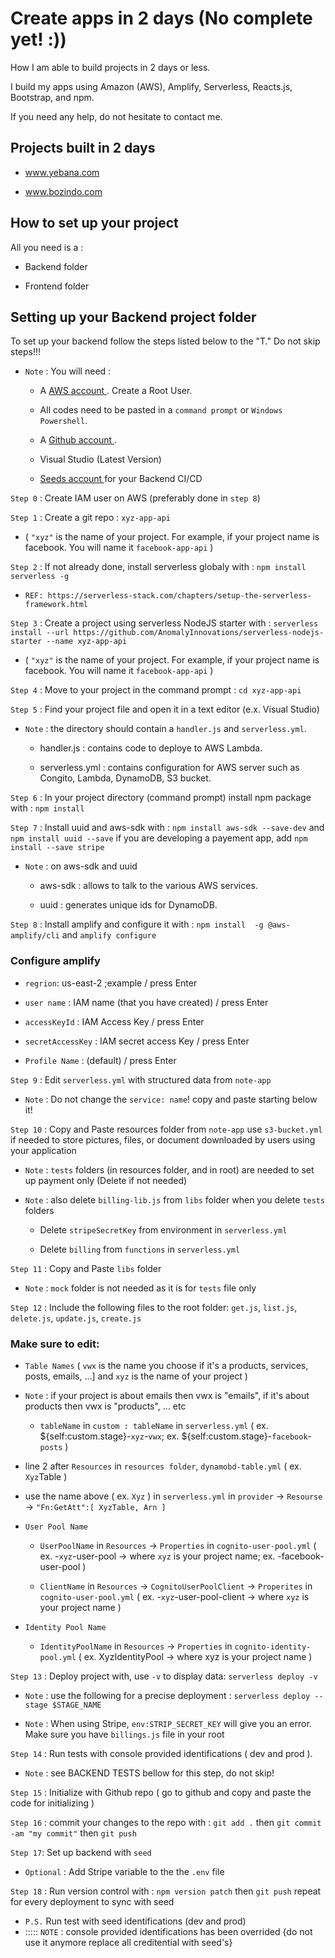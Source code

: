 # Create apps in 2 days (No complete yet! :))

How I am able to build projects in 2 days or less.

I build my apps using Amazon (AWS), Amplify, Serverless, Reacts.js, Bootstrap, and npm.

If you need any help, do not hesitate to contact me. 

## Projects built in 2 days
* <a href="https://www.yebana.com"> www.yebana.com </a>

* <a href="https://www.bozindo.com"> www.bozindo.com </a>

## How to set up your project

All you need is a :

* Backend folder 

* Frontend folder

## Setting up your Backend project folder

To set up your backend follow the steps listed below to the "T." Do not skip steps!!! 

- `Note` : You will need : 

  - A <a href="https://aws.amazon.com/"> AWS account </a>. Create a Root User.
  
  - All codes need to be pasted in a `command prompt` or `Windows Powershell`.
  
  - A <a href="https://github.com/"> Github account </a>.
  
  - Visual Studio (Latest Version)
  
  - <a href="https://seed.run/"> Seeds account </a> for your Backend CI/CD

`Step 0` : Create IAM user on AWS (preferably done in `step 8`)

`Step 1` : Create a git repo : `xyz-app-api` 

  * ( `"xyz"` is the name of your project. For example, if your project name is facebook. You will name it `facebook-app-api` )

`Step 2` : If not already done, install serverless globaly with : `npm install serverless -g`

- `REF: https://serverless-stack.com/chapters/setup-the-serverless-framework.html`

`Step 3` : Create a project using serverless NodeJS starter with : `serverless install --url https://github.com/AnomalyInnovations/serverless-nodejs-starter --name xyz-app-api`

 * ( `"xyz"` is the name of your project. For example, if your project name is facebook. You will name it `facebook-app-api` )

`Step 4` : Move to your project in the command prompt :  `cd xyz-app-api`

`Step 5` : Find your project file and open it in a text editor (e.x. Visual Studio)

- `Note` : the directory should contain a `handler.js` and `serverless.yml`. 

  - handler.js : contains code to deploye to AWS Lambda.

  - serverless.yml : contains configuration for AWS server such as Congito, Lambda, DynamoDB, S3 bucket.

`Step 6` : In your project directory (command prompt) install npm package with : `npm install`

`Step 7` : Install uuid and aws-sdk with : `npm install aws-sdk --save-dev` and `npm install uuid --save` if you are developing a payement app, add `npm install --save stripe`

- `Note` : on aws-sdk and uuid

  - aws-sdk : allows to talk to the various AWS services.

  - uuid :  generates unique ids for DynamoDB.

`Step 8` : Install amplify and configure it with : `npm install  -g @aws-amplify/cli` and `amplify configure`

### Configure amplify

  - `regrion`: us-east-2 ;example / press Enter

  - `user name` : IAM name (that you have created) / press Enter

  - `accessKeyId` : IAM Access Key / press Enter

  - `secretAccessKey` : IAM secret access Key / press Enter

  - `Profile Name` : (default) / press Enter

`Step 9` : Edit `serverless.yml` with structured data from `note-app`

- `Note` : Do not change the `service: name`! copy and paste starting below it!

`Step 10` : Copy and Paste resources folder from `note-app` use `s3-bucket.yml` if needed to store pictures, files, or document downloaded by users using your application

- `Note` : `tests` folders (in resources folder, and in root) are needed to set up payment only (Delete if not needed)

- `Note` : also delete `billing-lib.js` from `libs` folder when you delete `tests` folders

  - Delete `stripeSecretKey` from environment in `serverless.yml`

  - Delete `billing` from `functions` in `serverless.yml`

`Step 11` : Copy and Paste `libs` folder 

- `Note` : `mock` folder is not needed as it is for `tests` file only

`Step 12` : Include the following files to the root folder: `get.js`, `list.js`, `delete.js`, `update.js`, `create.js`

### Make sure to edit: 

* `Table Names` ( `vwx` is the name you choose if it's a products, services, posts, emails, ...] and `xyz` is the name of your project )

- `Note` : if your project is about emails then vwx is "emails", if it's about products then vwx is "products", ... etc

   * `tableName` in `custom : tableName` in `serverless.yml` ( ex. ${self:custom.stage}-`xyz`-`vwx`; ex. ${self:custom.stage}-`facebook`-`posts` )

* line 2 after `Resources` in `resources folder`, `dynamobd-table.yml` ( ex. `Xyz`Table )
   
* use the name above ( ex. `Xyz` ) in `serverless.yml` in `provider` -> `Resourse` -> `"Fn:GetAtt":[ XyzTable, Arn ]` 

* `User Pool Name`

  * `UserPoolName` in `Resources` -> `Properties` in `cognito-user-pool.yml` ( ex. -`xyz`-user-pool -> where `xyz` is your project name; ex. -facebook-user-pool )
  
  * `ClientName`  in `Resources` -> `CognitoUserPoolClient` -> `Properites` in `cognito-user-pool.yml` ( ex. -`xyz`-user-pool-client -> where `xyz` is your project name )
  
* `Identity Pool Name` 

  * `IdentityPoolName` in `Resources` -> `Properties` in `cognito-identity-pool.yml` ( ex. XyzIdentityPool -> where xyz is your project name )

`Step 13` : Deploy project with, use `-v` to display data: `serverless deploy -v`

* `Note` : use the following for a precise deployment : `serverless deploy --stage $STAGE_NAME`

* `Note` : When using Stripe, `env:STRIP_SECRET_KEY` will give you an error. Make sure you have `billings.js` file in your root

`Step 14` : Run tests with console provided identifications ( dev and prod ).

* `Note` : see BACKEND TESTS bellow for this step, do not skip!

`Step 15` : Initialize with Github repo ( go to github and copy and paste the code for initializing )

`Step 16` : commit your changes to the repo with : `git add .` then `git commit -am "my commit"` then `git push`

`Step 17`: Set up backend with `seed`

* `Optional` : Add Stripe variable to the the `.env` file

`Step 18` : Run version control with : `npm version patch` then `git push` repeat for every deployment to sync with seed

* `P.S.` Run test with seed identifications (dev and prod) 
* ::::: `NOTE` : console provided identifications has been overrided {do not use it anymore replace all creditential with seed's}
